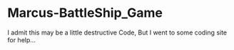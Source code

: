 # Marcus-BattleShip_Game

I admit this may be a little destructive Code, But I went to some coding site for help...
